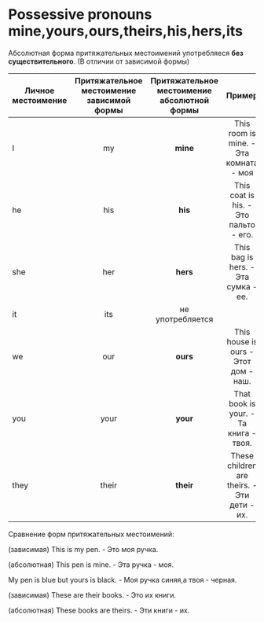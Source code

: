 # Possessive pronouns mine,yours,ours,theirs,his,hers,its

Абсолютная форма притяжательных местоимений употребляеся **без существительного**. (В отличии от зависимой формы)

| Личное местоимение| Притяжательное местоимение зависимой формы| Притяжательное местоимение абсолютной формы| Пример| Перевод |
| ------------- |:-------------:|:-------------:| :-------------:|:-------------:|
| I| my| **mine**  | This room is mine. - Эта комната - моя | мой,моя,мое,мои | 
| he| his| **his** | This coat is his. - Это пальто - его. | его  | 
| she| her| **hers** | This bag is hers. - Эта сумка - ее.   | ее | 
| it| its| не употребляется |    | его,ее | 
| we| our| **ours** | This house is ours - Этот дом - наш.  | наш,наша,наше,наши | 
| you| your| **your**  | That book is your. - Та книга - твоя.   | твой,твоя,твое,твои,ваш,ваша,ваше,ваши | 
| they| their| **their** |  These children are theirs. - Эти дети - их.  | их |


Сравнение форм притяжательных местоимений:

(зависимая) This is my pen. - Это моя ручка.

(абсолютная) This pen is mine. - Эта ручка - моя.

My pen is blue but yours is black. - Моя ручка синяя,а твоя - черная.

(зависимая) These are their books. - Это их книги.

(абсолютная) These books are theirs. - Эти книги - их.

